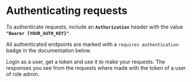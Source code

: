 # Authenticating requests

To authenticate requests, include an **`Authorization`** header with the value **`"Bearer {YOUR_AUTH_KEY}"`**.

All authenticated endpoints are marked with a `requires authentication` badge in the documentation below.

Login as a user, get a token and use it to make your requests. The responses you see from the requests where made with the token of a user of role admin</b>.
